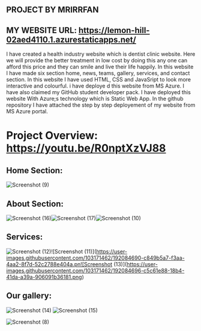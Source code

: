 ## PROJECT BY MRIRRFAN
## MY WEBSITE URL: https://lemon-hill-02aed4110.1.azurestaticapps.net/

I have created a health industry website which is dentist clinic website. Here we will provide the better treatment in low cost by doing this any one can afford
this price and they can smile and live their life happily. In this website I have made six section home, news, teams, gallery, services, and contact section. 
In this website I have used HTML, CSS and JavaSript to look more interactive and colourful. i have deploye d this website from MS Azure.
I have also claimed my GitHub student developer pack. I have deployed this website With
Azure;s technology which is Static Web App. In the github repository I have attached the step by step deployement of my website from MS Azure portal.

# Project Overview: https://youtu.be/R0nptXzVJ88

## Home Section:

![Screenshot (9)](https://user-images.githubusercontent.com/103171462/192084684-ec0c0031-2b97-4a99-9b46-e7ed5a68f778.png)

## About Section:

![Screenshot (16)](https://user-images.githubusercontent.com/103171462/192084701-39f70c33-3740-4eca-b457-0278d9e05e36.png)![Screenshot (17)](https://user-images.githubusercontent.com/103171462/192084702-2a3d4f18-6817-4582-b9af-d8d51468fcca.png)![Screenshot (10)](https://user-images.githubusercontent.com/103171462/192084686-4a7c79b6-2b4f-4759-96e3-33fb948aeac9.png)

## Services:

![Screenshot (12)](https://user-images.githubusercontent.com/103171462/192084693-c90d0828-0ee5-43aa-9f4b-2c3447f97c39.png)![Screenshot (11)](https://user-images.githubusercontent.com/103171462/192084690-c849b5a7-f3aa-4aa2-8f7d-52c2788e404a.pn![Screenshot (13)](https://user-images.githubusercontent.com/103171462/192084696-c5c61e88-18b4-41da-a39a-906091b36181.png)

## Our gallery:

![Screenshot (14)](https://user-images.githubusercontent.com/103171462/192084699-101b52ee-8858-48d1-b957-b15ee92a22f4.png)
![Screenshot (15)](https://user-images.githubusercontent.com/103171462/192084700-1b7fc154-129b-4ab2-82aa-6544e3005176.png)


![Screenshot (8)](https://user-images.githubusercontent.com/103171462/192084679-9832c2ba-5aed-48c8-bc50-bf0e0cd1b97d.png)
